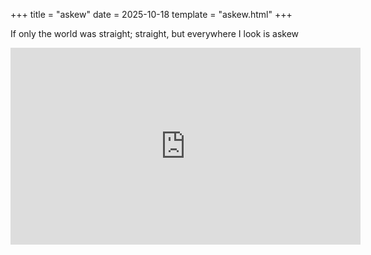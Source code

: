 +++
title = "askew"
date = 2025-10-18
template = "askew.html"
+++

If only the world was straight; straight, but everywhere I look is askew

<div class="video-container">
  <iframe
    width="560"
    height="315"
    src="https://www.youtube.com/embed/hvfsvpCYidI"
    title="YouTube video player"
    frameborder="0"
    allow="accelerometer; autoplay; clipboard-write; encrypted-media; gyroscope; picture-in-picture"
    allowfullscreen>
  </iframe>
</div>
